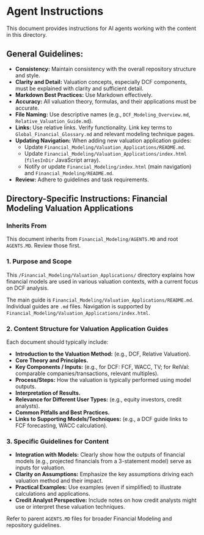 # Agent Instructions

This document provides instructions for AI agents working with the content in this directory.

## General Guidelines:

*   **Consistency:** Maintain consistency with the overall repository structure and style.
*   **Clarity and Detail:** Valuation concepts, especially DCF components, must be explained with clarity and sufficient detail.
*   **Markdown Best Practices:** Use Markdown effectively.
*   **Accuracy:** All valuation theory, formulas, and their applications must be accurate.
*   **File Naming:** Use descriptive names (e.g., `DCF_Modeling_Overview.md`, `Relative_Valuation_Guide.md`).
*   **Links:** Use relative links. Verify functionality. Link key terms to `Global_Financial_Glossary.md` and relevant modeling technique pages.
*   **Updating Navigation:** When adding new valuation application guides:
    *   Update `Financial_Modeling/Valuation_Applications/README.md`.
    *   Update `Financial_Modeling/Valuation_Applications/index.html` (`filesInDir` JavaScript array).
    *   Notify or update `Financial_Modeling/index.html` (main navigation) and `Financial_Modeling/README.md`.
*   **Review:** Adhere to guidelines and task requirements.

## Directory-Specific Instructions: Financial Modeling Valuation Applications

### Inherits From
This document inherits from `Financial_Modeling/AGENTS.MD` and root `AGENTS.MD`. Review those first.

### 1. Purpose and Scope
This `/Financial_Modeling/Valuation_Applications/` directory explains how financial models are used in various valuation contexts, with a current focus on DCF analysis.

The main guide is `Financial_Modeling/Valuation_Applications/README.md`.
Individual guides are `.md` files.
Navigation is supported by `Financial_Modeling/Valuation_Applications/index.html`.

### 2. Content Structure for Valuation Application Guides
Each document should typically include:
*   **Introduction to the Valuation Method:** (e.g., DCF, Relative Valuation).
*   **Core Theory and Principles.**
*   **Key Components / Inputs:** (e.g., for DCF: FCF, WACC, TV; for RelVal: comparable companies/transactions, relevant multiples).
*   **Process/Steps:** How the valuation is typically performed using model outputs.
*   **Interpretation of Results.**
*   **Relevance for Different User Types:** (e.g., equity investors, credit analysts).
*   **Common Pitfalls and Best Practices.**
*   **Links to Supporting Models/Techniques:** (e.g., a DCF guide links to FCF forecasting, WACC calculation).

### 3. Specific Guidelines for Content
*   **Integration with Models:** Clearly show how the outputs of financial models (e.g., projected financials from a 3-statement model) serve as inputs for valuation.
*   **Clarity on Assumptions:** Emphasize the key assumptions driving each valuation method and their impact.
*   **Practical Examples:** Use examples (even if simplified) to illustrate calculations and applications.
*   **Credit Analyst Perspective:** Include notes on how credit analysts might use or interpret these valuation techniques.

Refer to parent `AGENTS.MD` files for broader Financial Modeling and repository guidelines.
